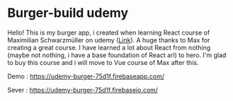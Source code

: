 # Burger-build udemy

Hello! This is my burger app, i created when learning React course of Maximilian Schwarzmüller on udemy ([Link](https://www.udemy.com/course/react-the-complete-guide-incl-redux/)). A huge thanks to Max for creating a great course. I have learned a lot about React from nothing (maybe not nothing, i have a base foundation of React arl) to hero. I'm glad to buy this course and i will move to Vue course of Max after this.

Demo : https://udemy-burger-75d1f.firebaseapp.com/ 

Sever : https://udemy-burger-75d1f.firebaseio.com/
